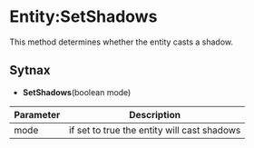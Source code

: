 # Entity:SetShadows

This method determines whether the entity casts a shadow.

## Sytnax

- **SetShadows**(boolean mode)

| Parameter | Description |
|---|---|
| mode | if set to true the entity will cast shadows |
